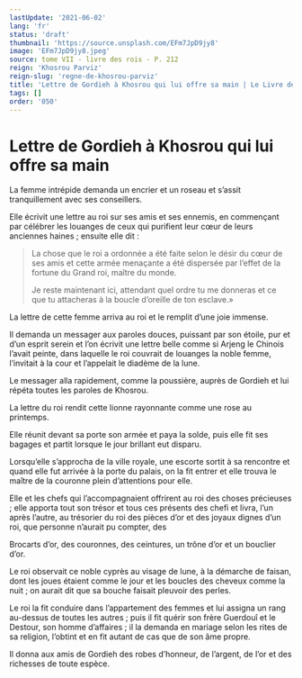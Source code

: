 ```yaml
---
lastUpdate: '2021-06-02'
lang: 'fr'
status: 'draft'
thumbnail: 'https://source.unsplash.com/EFm7JpD9jy8'
image: 'EFm7JpD9jy8.jpeg'
source: tome VII - livre des rois - P. 212
reign: 'Khosrou Parviz'
reign-slug: 'regne-de-khosrou-parviz'
title: 'Lettre de Gordieh à Khosrou qui lui offre sa main | Le Livre des Rois | Shâhnâmeh'
tags: []
order: '050'
---
```


<!-- LTeX: language=fr -->

# Lettre de Gordieh à Khosrou qui lui offre sa main

La femme intrépide demanda un encrier et un roseau et s’assit tranquillement avec ses conseillers.

Elle écrivit une lettre au roi sur ses amis et ses ennemis, en commençant par célébrer les louanges de ceux qui purifient leur cœur de leurs anciennes haines ; ensuite elle dit :

> La chose que le roi a ordonnée a été faite selon le désir du cœur de ses amis et cette armée menaçante a été dispersée par l’effet de la fortune du Grand roi, maître du monde.
>
> Je reste maintenant ici, attendant quel ordre tu me donneras et ce que tu attacheras à la boucle d’oreille de ton esclave.»

La lettre de cette femme arriva au roi et le remplit d’une joie immense.

Il demanda un messager aux paroles douces, puissant par son étoile, pur et d’un esprit serein et l’on écrivit une lettre belle comme si Arjeng le Chinois l’avait peinte, dans laquelle le roi couvrait de louanges la noble femme, l’invitait à la cour et l’appelait le diadème de la lune.

Le messager alla rapidement, comme la poussière, auprès de Gordieh et lui répéta toutes les paroles de Khosrou.

La lettre du roi rendit cette lionne rayonnante comme une rose au printemps.

Elle réunit devant sa porte son armée et paya la solde, puis elle fit ses bagages et partit lorsque le jour brillant eut disparu.

Lorsqu’elle s’approcha de la ville royale, une escorte sortit à sa rencontre et quand elle fut arrivée à la porte du palais, on la fit entrer et elle trouva le maître de la couronne plein d’attentions pour elle.

Elle et les chefs qui l’accompagnaient offrirent au roi des choses précieuses ; elle apporta tout son trésor et tous ces présents des chefi et livra, l’un après l’autre, au trésorier du roi des pièces d’or et des joyaux dignes d’un roi, que personne n’aurait pu compter, des

Brocarts d’or, des couronnes, des ceintures, un trône d’or et un bouclier d’or.

Le roi observait ce noble cyprès au visage de lune, à la démarche de faisan, dont les joues étaient comme le jour et les boucles des cheveux comme la nuit ; on aurait dit que sa bouche faisait pleuvoir des perles.

Le roi la fit conduire dans l’appartement des femmes et lui assigna un rang au-dessus de toutes les autres ; puis il fit quérir son frère Guerdouî et le Destour, son homme d’affaires ; il la demanda en mariage selon les rites de sa religion, l’obtint et en fit autant de cas que de son âme propre.

Il donna aux amis de Gordieh des robes d’honneur, de l’argent, de l’or et des richesses de toute espèce.
